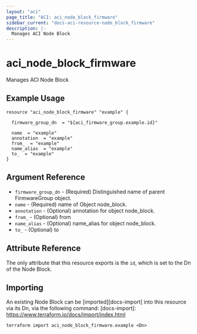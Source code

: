 ```yaml
---
layout: "aci"
page_title: "ACI: aci_node_block_firmware"
sidebar_current: "docs-aci-resource-node_block_firmware"
description: |-
  Manages ACI Node Block
---
```


# aci_node_block_firmware #
Manages ACI Node Block

## Example Usage ##

```hcl
resource "aci_node_block_firmware" "example" {

  firmware_group_dn  = "${aci_firmware_group.example.id}"

  name  = "example"
  annotation  = "example"
  from_  = "example"
  name_alias  = "example"
  to_  = "example"
}
```
## Argument Reference ##
* `firmware_group_dn` - (Required) Distinguished name of parent FirmwareGroup object.
* `name` - (Required) name of Object node_block.
* `annotation` - (Optional) annotation for object node_block.
* `from_` - (Optional) from
* `name_alias` - (Optional) name_alias for object node_block.
* `to_` - (Optional) to



## Attribute Reference

The only attribute that this resource exports is the `id`, which is set to the
Dn of the Node Block.

## Importing ##

An existing Node Block can be [imported][docs-import] into this resource via its Dn, via the following command:
[docs-import]: https://www.terraform.io/docs/import/index.html


```
terraform import aci_node_block_firmware.example <Dn>
```
